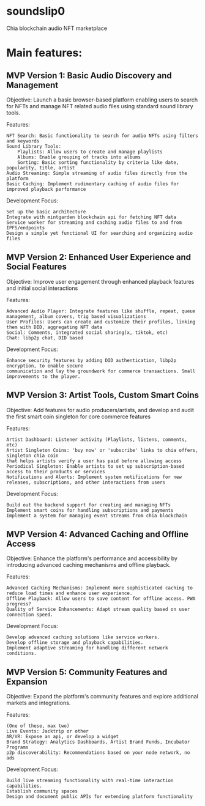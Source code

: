 # soundslip0
Chia blockchain audio NFT marketplace

# Main features:

## MVP Version 1: Basic Audio Discovery and Management

Objective: Launch a basic browser-based platform enabling users to search for NFTs and manage NFT related audio files using standard sound library tools.

Features:

    NFT Search: Basic functionality to search for audio NFTs using filters and keywords
    Sound Library Tools:
        Playlists: Allow users to create and manage playlists
        Albums: Enable grouping of tracks into albums
        Sorting: Basic sorting functionality by criteria like date, popularity, title, artist
    Audio Streaming: Simple streaming of audio files directly from the platform
    Basic Caching: Implement rudimentary caching of audio files for improved playback performance

Development Focus:

    Set up the basic architecture
    Integrate with mintgarden blockchain api for fetching NFT data
    Service worker for streaming and caching audio files to and from IPFS/endpoints
    Design a simple yet functional UI for searching and organizing audio files

## MVP Version 2: Enhanced User Experience and Social Features

Objective: Improve user engagement through enhanced playback features and initial social interactions

Features:

    Advanced Audio Player: Integrate features like shuffle, repeat, queue management, album covers, trig based visualizations
    User Profiles: Users can create and customize their profiles, linking them with DID, aggregating NFT data
    Social: Comments, integrated social sharing(x, tiktok, etc)
    Chat: libp2p chat, DID based

Development Focus:

    Enhance security features by adding DID authentication, libp2p encryption, to enable secure
    communication and lay the groundwork for commerce transactions. Small improvements to the player.

## MVP Version 3: Artist Tools, Custom Smart Coins

Objective: Add features for audio producers/artists, and develop and audit the first smart coin
    singleton for core commerce features

Features:

    Artist Dashboard: Listener activity (Playlists, listens, comments, etc)
    Artist Singleton Coins: 'buy now' or 'subscribe' links to chia offers, singleton chia coin
    that helps artists verify a user has paid before allowing access
    Periodical Singleton: Enable artists to set up subscription-based access to their products or services
    Notifications and Alerts: Implement system notifications for new releases, subscriptions, and other interactions from users

Development Focus:

    Build out the backend support for creating and managing NFTs
    Implement smart coins for handling subscriptions and payments
    Implement a system for managing event streams from chia blockchain

## MVP Version 4: Advanced Caching and Offline Access

Objective: Enhance the platform's performance and accessibility by introducing advanced caching mechanisms and offline playback.

Features:

    Advanced Caching Mechanisms: Implement more sophisticated caching to reduce load times and enhance user experience.
    Offline Playback: Allow users to save content for offline access. PWA progress?
    Quality of Service Enhancements: Adapt stream quality based on user connection speed.

Development Focus:

    Develop advanced caching solutions like service workers.
    Develop offline storage and playback capabilities.
    Implement adaptive streaming for handling different network conditions.

## MVP Version 5: Community Features and Expansion

Objective: Expand the platform's community features and explore additional markets and integrations.

Features:

    (One of these, max two)
    Live Events: Jacktrip or other
    AR/VR: Expose an api, or develop a widget
    Brand Strategy: Analytics Dashboards, Artist Brand Funds, Incubator Programs
    p2p discoverability: Recommendations based on your node network, no ads 

Development Focus:

    Build live streaming functionality with real-time interaction capabilities.
    Establish community spaces
    Design and document public APIs for extending platform functionality